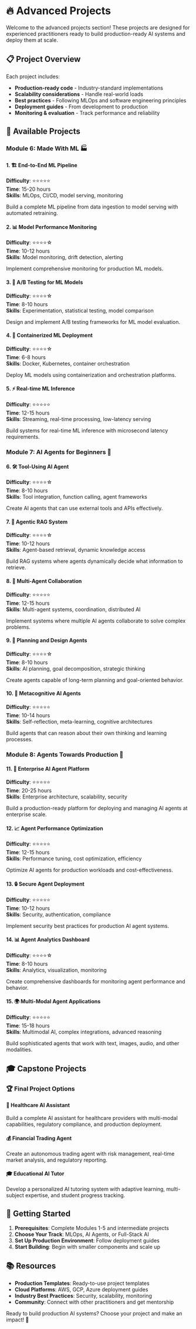 # 🔥 Advanced Projects

Welcome to the advanced projects section! These projects are designed for experienced practitioners ready to build production-ready AI systems and deploy them at scale.

## 📋 Project Overview

Each project includes:
- **Production-ready code** - Industry-standard implementations
- **Scalability considerations** - Handle real-world loads
- **Best practices** - Following MLOps and software engineering principles
- **Deployment guides** - From development to production
- **Monitoring & evaluation** - Track performance and reliability

## 🎯 Available Projects

### Module 6: Made With ML 🏭

#### 1. 🏗️ End-to-End ML Pipeline
**Difficulty**: ⭐⭐⭐⭐⭐  
**Time**: 15-20 hours  
**Skills**: MLOps, CI/CD, model serving, monitoring

Build a complete ML pipeline from data ingestion to model serving with automated retraining.

#### 2. 📊 Model Performance Monitoring
**Difficulty**: ⭐⭐⭐⭐☆  
**Time**: 10-12 hours  
**Skills**: Model monitoring, drift detection, alerting

Implement comprehensive monitoring for production ML models.

#### 3. 🔄 A/B Testing for ML Models
**Difficulty**: ⭐⭐⭐⭐☆  
**Time**: 8-10 hours  
**Skills**: Experimentation, statistical testing, model comparison

Design and implement A/B testing frameworks for ML model evaluation.

#### 4. 🐳 Containerized ML Deployment
**Difficulty**: ⭐⭐⭐⭐☆  
**Time**: 6-8 hours  
**Skills**: Docker, Kubernetes, container orchestration

Deploy ML models using containerization and orchestration platforms.

#### 5. ⚡ Real-time ML Inference
**Difficulty**: ⭐⭐⭐⭐⭐  
**Time**: 12-15 hours  
**Skills**: Streaming, real-time processing, low-latency serving

Build systems for real-time ML inference with microsecond latency requirements.

### Module 7: AI Agents for Beginners 🤖

#### 6. 🛠️ Tool-Using AI Agent
**Difficulty**: ⭐⭐⭐⭐☆  
**Time**: 8-10 hours  
**Skills**: Tool integration, function calling, agent frameworks

Create AI agents that can use external tools and APIs effectively.

#### 7. 🔗 Agentic RAG System
**Difficulty**: ⭐⭐⭐⭐☆  
**Time**: 10-12 hours  
**Skills**: Agent-based retrieval, dynamic knowledge access

Build RAG systems where agents dynamically decide what information to retrieve.

#### 8. 🤝 Multi-Agent Collaboration
**Difficulty**: ⭐⭐⭐⭐⭐  
**Time**: 12-15 hours  
**Skills**: Multi-agent systems, coordination, distributed AI

Implement systems where multiple AI agents collaborate to solve complex problems.

#### 9. 🎯 Planning and Design Agents
**Difficulty**: ⭐⭐⭐⭐☆  
**Time**: 8-10 hours  
**Skills**: AI planning, goal decomposition, strategic thinking

Create agents capable of long-term planning and goal-oriented behavior.

#### 10. 🧠 Metacognitive AI Agents
**Difficulty**: ⭐⭐⭐⭐⭐  
**Time**: 10-14 hours  
**Skills**: Self-reflection, meta-learning, cognitive architectures

Build agents that can reason about their own thinking and learning processes.

### Module 8: Agents Towards Production 🚀

#### 11. 🏢 Enterprise AI Agent Platform
**Difficulty**: ⭐⭐⭐⭐⭐  
**Time**: 20-25 hours  
**Skills**: Enterprise architecture, scalability, security

Build a production-ready platform for deploying and managing AI agents at enterprise scale.

#### 12. 📈 Agent Performance Optimization
**Difficulty**: ⭐⭐⭐⭐⭐  
**Time**: 12-15 hours  
**Skills**: Performance tuning, cost optimization, efficiency

Optimize AI agents for production workloads and cost-effectiveness.

#### 13. 🔒 Secure Agent Deployment
**Difficulty**: ⭐⭐⭐⭐⭐  
**Time**: 10-12 hours  
**Skills**: Security, authentication, compliance

Implement security best practices for production AI agent systems.

#### 14. 📊 Agent Analytics Dashboard
**Difficulty**: ⭐⭐⭐⭐☆  
**Time**: 8-10 hours  
**Skills**: Analytics, visualization, monitoring

Create comprehensive dashboards for monitoring agent performance and behavior.

#### 15. 🌍 Multi-Modal Agent Applications
**Difficulty**: ⭐⭐⭐⭐⭐  
**Time**: 15-18 hours  
**Skills**: Multimodal AI, complex integrations, advanced reasoning

Build sophisticated agents that work with text, images, audio, and other modalities.

## 🎓 Capstone Projects

### 🏆 Final Project Options

#### 🏥 Healthcare AI Assistant
Build a complete AI assistant for healthcare providers with multi-modal capabilities, regulatory compliance, and production deployment.

#### 💰 Financial Trading Agent
Create an autonomous trading agent with risk management, real-time market analysis, and regulatory reporting.

#### 🎓 Educational AI Tutor
Develop a personalized AI tutoring system with adaptive learning, multi-subject expertise, and student progress tracking.

## 🚀 Getting Started

1. **Prerequisites**: Complete Modules 1-5 and intermediate projects
2. **Choose Your Track**: MLOps, AI Agents, or Full-Stack AI
3. **Set Up Production Environment**: Follow deployment guides
4. **Start Building**: Begin with smaller components and scale up

## 📚 Resources

- **Production Templates**: Ready-to-use project templates
- **Cloud Platforms**: AWS, GCP, Azure deployment guides
- **Industry Best Practices**: Security, scalability, monitoring
- **Community**: Connect with other practitioners and get mentorship

Ready to build production AI systems? Choose your project and make an impact! 🌟
